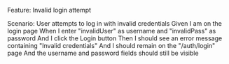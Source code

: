 Feature: Invalid login attempt

Scenario: User attempts to log in with invalid credentials
    Given I am on the login page
    When I enter "invalidUser" as username and "invalidPass" as password
    And I click the Login button
    Then I should see an error message containing "Invalid credentials"
    And I should remain on the "/auth/login" page
    And the username and password fields should still be visible
